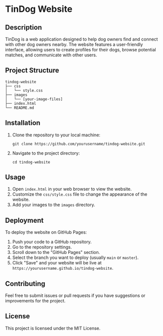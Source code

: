 # TinDog Website

## Description
TinDog is a web application designed to help dog owners find and connect with other dog owners nearby. The website features a user-friendly interface, allowing users to create profiles for their dogs, browse potential matches, and communicate with other users.

## Project Structure
```
tindog-website
├── css
│   └── style.css
├── images
│   └── [your-image-files]
├── index.html
└── README.md
```

## Installation
1. Clone the repository to your local machine:
   ```
   git clone https://github.com/yourusername/tindog-website.git
   ```
2. Navigate to the project directory:
   ```
   cd tindog-website
   ```

## Usage
1. Open `index.html` in your web browser to view the website.
2. Customize the `css/style.css` file to change the appearance of the website.
3. Add your images to the `images` directory.

## Deployment
To deploy the website on GitHub Pages:
1. Push your code to a GitHub repository.
2. Go to the repository settings.
3. Scroll down to the "GitHub Pages" section.
4. Select the branch you want to deploy (usually `main` or `master`).
5. Click "Save" and your website will be live at `https://yourusername.github.io/tindog-website`.

## Contributing
Feel free to submit issues or pull requests if you have suggestions or improvements for the project.

## License
This project is licensed under the MIT License.